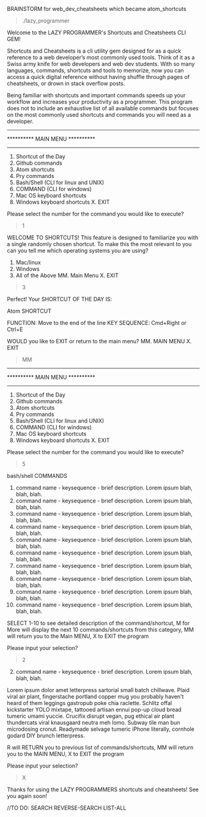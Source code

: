 BRAINSTORM for web_dev_cheatsheets which became atom_shortcuts

>./lazy_programmer

Welcome to the LAZY PROGRAMMER's Shortcuts and Cheatsheets CLI GEM!

Shortcuts and Cheatsheets is a cli utility gem designed for as a quick reference to a web developer’s most commonly used tools. Think of it as a Swiss army knife for web developers and web dev students. With so many languages, commands, shortcuts and tools to memorize, now you can access a quick digital reference without having shuffle through pages of cheatsheets, or drown in stack overflow posts.

Being familiar with shortcuts and important commands speeds up your workflow and increases your productivity as a programmer. This program does not to include an exhaustive list of all available commands but focuses on the most commonly used shortcuts and commands you will need as a developer.

*********************************
**********  MAIN MENU  **********
*********************************

1. Shortcut of the Day
2. Github commands
3. Atom shortcuts
4. Pry commands
5. Bash/Shell (CLI for linux and UNIX)
6. COMMAND (CLI for windows)
7. Mac OS keyboard shortcuts
8. Windows keyboard shortcuts
X. EXIT

Please select the number for the command you would
like to execute?

> 1

WELCOME TO SHORTCUTS!
This feature is designed to familiarize you with a
single randomly chosen shortcut. To make this the
most relevant to you can you tell me which operating
systems you are using?

1. Mac/linux
2. Windows
3. All of the Above
MM. Main Menu
X. EXIT

> 3

Perfect!
Your SHORTCUT OF THE DAY IS:

Atom SHORTCUT

FUNCTION: Move to the end of the line
KEY SEQUENCE: Cmd+Right or Ctrl+E

WOULD you like to EXIT or return to the main menu?
MM. MAIN MENU
X. EXIT

> MM

*********************************
**********  MAIN MENU  **********
*********************************

1. Shortcut of the Day
2. Github commands
3. Atom shortcuts
4. Pry commands
5. Bash/Shell (CLI for linux and UNIX)
6. COMMAND (CLI for windows)
7. Mac OS keyboard shortcuts
8. Windows keyboard shortcuts
X. EXIT

Please select the number for the command you would
like to execute?

>5

bash/shell COMMANDS
1. command name - keysequence - brief description.
Lorem ipsum blah, blah, blah.
2. command name - keysequence - brief description.
Lorem ipsum blah, blah, blah.
3. command name - keysequence - brief description.
Lorem ipsum blah, blah, blah.
4. command name - keysequence - brief description.
Lorem ipsum blah, blah, blah.
5. command name - keysequence - brief description.
Lorem ipsum blah, blah, blah.
6. command name - keysequence - brief description.
Lorem ipsum blah, blah, blah.
7. command name - keysequence - brief description.
Lorem ipsum blah, blah, blah.
8. command name - keysequence - brief description.
Lorem ipsum blah, blah, blah.
9. command name - keysequence - brief description.
Lorem ipsum blah, blah, blah.
10. command name - keysequence - brief description.
Lorem ipsum blah, blah, blah.

SELECT 1-10 to see detailed description of the command/shortcut,
M for More will display the next 10 commands/shortcuts from this category,
MM will return you to the Main MENU,
X to EXIT the program

Please input your selection?
>2

2. command name - keysequence - brief description.
Lorem ipsum blah, blah, blah.

Lorem ipsum dolor amet letterpress sartorial small batch chillwave. Plaid viral air plant, fingerstache portland copper mug you probably haven't heard of them leggings gastropub poke chia raclette. Schlitz offal kickstarter YOLO mixtape, tattooed artisan ennui pop-up cloud bread tumeric umami yuccie. Crucifix disrupt vegan, pug ethical air plant thundercats viral knausgaard neutra meh lomo. Subway tile man bun microdosing cronut. Readymade selvage tumeric iPhone literally, cornhole godard DIY brunch letterpress.

R will RETURN you to previous list of commands/shortcuts,
MM will return you to the MAIN MENU,
X to EXIT the program

Please input your selection?
> X

Thanks for using the LAZY PROGRAMMERS shortcuts and cheatsheets!
See you again soon!

>

//TO DO:
SEARCH
REVERSE-SEARCH
LIST-ALL
